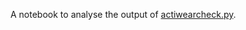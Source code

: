 A notebook to analyse the output of <a href="https://github.com/OchaUni-Physical-Activity-Measurement/ActiWearCheck/blob/main/analysis/analysis.ipynb">actiwearcheck.py</a>.
